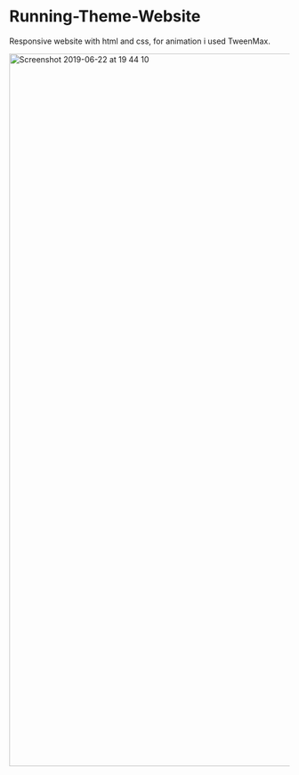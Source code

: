 # Running-Theme-Website

Responsive website with html and css, for animation i used TweenMax.


<img width="1280" alt="Screenshot 2019-06-22 at 19 44 10" src="https://user-images.githubusercontent.com/49204467/59967192-26e02e00-9527-11e9-9ff3-2d47575e6156.png">
